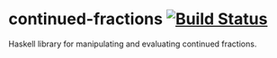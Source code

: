 continued-fractions [![Build Status](https://travis-ci.org/mokus0/continued-fractions.svg)](https://travis-ci.org/mokus0/continued-fractions)
====================

Haskell library for manipulating and evaluating continued fractions.
